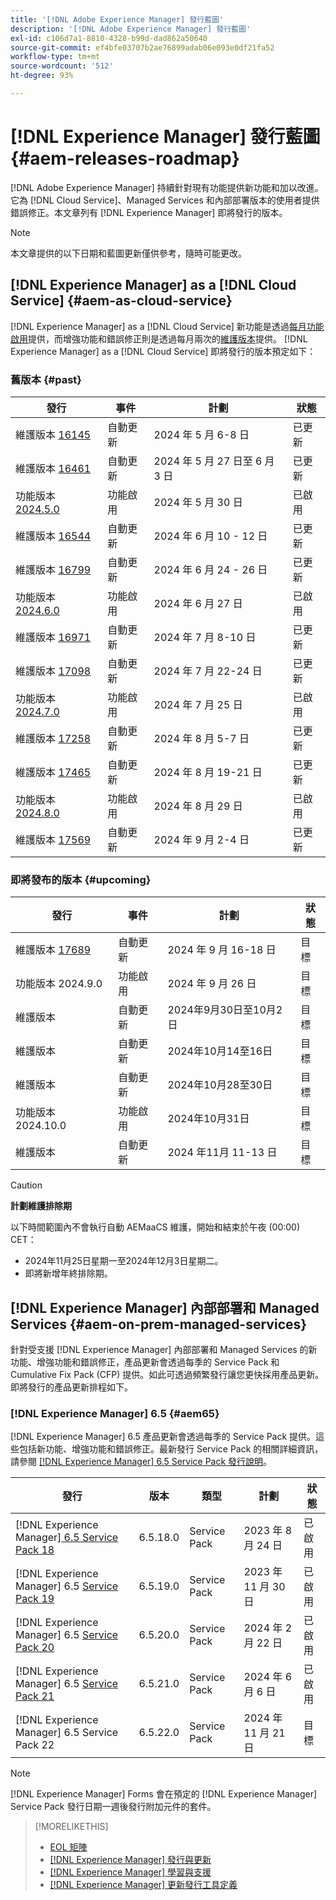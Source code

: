 ```yaml
---
title: '[!DNL Adobe Experience Manager] 發行藍圖'
description: '[!DNL Adobe Experience Manager] 發行藍圖'
exl-id: c106d7a1-8810-4328-b99d-dad862a50640
source-git-commit: ef4bfe03707b2ae76899adab06e093e0df21fa52
workflow-type: tm+mt
source-wordcount: '512'
ht-degree: 93%

---
```



# [!DNL Experience Manager] 發行藍圖 {#aem-releases-roadmap}

[!DNL Adobe Experience Manager] 持續針對現有功能提供新功能和加以改進。它為 [!DNL Cloud Service]、Managed Services 和內部部署版本的使用者提供錯誤修正。本文章列有 [!DNL Experience Manager] 即將發行的版本。

>[!NOTE]
>
>本文章提供的以下日期和藍圖更新僅供參考，隨時可能更改。

## [!DNL Experience Manager] as a [!DNL Cloud Service] {#aem-as-cloud-service}

[!DNL Experience Manager] as a [!DNL Cloud Service] 新功能是透過[每月功能啟用](https://experienceleague.adobe.com/zh-hant/docs/experience-manager-cloud-service/content/release-notes/release-notes/release-notes-current)提供，而增強功能和錯誤修正則是透過每月兩次的[維護版本](https://experienceleague.adobe.com/zh-hant/docs/experience-manager-cloud-service/content/release-notes/maintenance/latest)提供。
[!DNL Experience Manager] as a [!DNL Cloud Service] 即將發行的版本預定如下：

### 舊版本 {#past}

| 發行 | 事件 | 計劃 | 狀態 |
|---|---|---|---|
| 維護版本 [16145](https://experienceleague.adobe.com/zh-hant/docs/experience-manager-cloud-service/content/release-notes/maintenance/2024/2024-5-0#release-16145) | 自動更新 | 2024 年 5 月 6-8 日 | 已更新 |
| 維護版本 [16461](https://experienceleague.adobe.com/zh-hant/docs/experience-manager-cloud-service/content/release-notes/maintenance/2024/2024-5-0#release-16461) | 自動更新 | 2024 年 5 月 27 日至 6 月 3 日 | 已更新 |
| 功能版本 [2024.5.0](https://experienceleague.adobe.com/zh-hant/docs/experience-manager-cloud-service/content/release-notes/release-notes/2024/release-notes-2024-5-0) | 功能啟用 | 2024 年 5 月 30 日 | 已啟用 |
| 維護版本 [16544](https://experienceleague.adobe.com/zh-hant/docs/experience-manager-cloud-service/content/release-notes/maintenance/2024/2024-6-0#release-16544) | 自動更新 | 2024 年 6 月 10 - 12 日 | 已更新 |
| 維護版本 [16799](https://experienceleague.adobe.com/zh-hant/docs/experience-manager-cloud-service/content/release-notes/maintenance/2024/2024-6-0#release-16799) | 自動更新 | 2024 年 6 月 24 - 26 日 | 已更新 |
| 功能版本 [2024.6.0](https://experienceleague.adobe.com/zh-hant/docs/experience-manager-cloud-service/content/release-notes/release-notes/2024/release-notes-2024-6-0) | 功能啟用 | 2024 年 6 月 27 日 | 已啟用 |
| 維護版本 [16971](https://experienceleague.adobe.com/zh-hant/docs/experience-manager-cloud-service/content/release-notes/maintenance/2024/2024-7-0#release-16971) | 自動更新 | 2024 年 7 月 8-10 日 | 已更新 |
| 維護版本 [17098](https://experienceleague.adobe.com/zh-hant/docs/experience-manager-cloud-service/content/release-notes/maintenance/2024/2024-7-0#release-17098) | 自動更新 | 2024 年 7 月 22-24 日 | 已更新 |
| 功能版本 [2024.7.0](https://experienceleague.adobe.com/en/docs/experience-manager-cloud-service/content/release-notes/release-notes/2024/release-notes-2024-7-0) | 功能啟用 | 2024 年 7 月 25 日 | 已啟用 |
| 維護版本 [17258](https://experienceleague.adobe.com/zh-hant/docs/experience-manager-cloud-service/content/release-notes/maintenance/2024/2024-8-0#release-17258) | 自動更新 | 2024 年 8 月 5-7 日 | 已更新 |
| 維護版本 [17465](https://experienceleague.adobe.com/zh-hant/docs/experience-manager-cloud-service/content/release-notes/maintenance/2024/2024-8-0#release-17465) | 自動更新 | 2024 年 8 月 19-21 日 | 已更新 |
| 功能版本 [2024.8.0](https://experienceleague.adobe.com/zh-hant/docs/experience-manager-cloud-service/content/release-notes/release-notes/release-notes-current) | 功能啟用 | 2024 年 8 月 29 日 | 已啟用 |
| 維護版本 [17569](https://experienceleague.adobe.com/en/docs/experience-manager-cloud-service/content/release-notes/maintenance/2024/2024-9-0#release-17569) | 自動更新 | 2024 年 9 月 2-4 日 | 已更新 |

### 即將發布的版本 {#upcoming}

| 發行 | 事件 | 計劃 | 狀態 |
|---|---|---|---|
| 維護版本 [17689](https://experienceleague.adobe.com/zh-hant/docs/experience-manager-cloud-service/content/release-notes/maintenance/latest) | 自動更新 | 2024 年 9 月 16-18 日 | 目標 |
| 功能版本 2024.9.0 | 功能啟用 | 2024 年 9 月 26 日 | 目標 |
| 維護版本 | 自動更新 | 2024年9月30日至10月2日 | 目標 |
| 維護版本 | 自動更新 | 2024年10月14至16日 | 目標 |
| 維護版本 | 自動更新 | 2024年10月28至30日 | 目標 |
| 功能版本 2024.10.0 | 功能啟用 | 2024年10月31日 | 目標 |
| 維護版本 | 自動更新 | 2024 年11月 11-13 日 | 目標 |

>[!CAUTION]
>
>**計劃維護排除期**
>
> 以下時間範圍內不會執行自動 AEMaaCS 維護，開始和結束於午夜 (00:00) CET：
>
>* 2024年11月25日星期一至2024年12月3日星期二。
>* 即將新增年終排除期。

## [!DNL Experience Manager] 內部部署和 Managed Services {#aem-on-prem-managed-services}

針對受支援 [!DNL Experience Manager] 內部部署和 Managed Services 的新功能、增強功能和錯誤修正，產品更新會透過每季的 Service Pack 和 Cumulative Fix Pack (CFP) 提供。如此可透過頻繁發行讓您更快採用產品更新。即將發行的產品更新排程如下。

### [!DNL Experience Manager] 6.5 {#aem65}

[!DNL Experience Manager] 6.5 產品更新會透過每季的 Service Pack 提供。這些包括新功能、增強功能和錯誤修正。最新發行 Service Pack 的相關詳細資訊，請參閱 [[!DNL Experience Manager] 6.5 Service Pack 發行說明](https://experienceleague.adobe.com/zh-hant/docs/experience-manager-65/content/release-notes/release-notes)。

| 發行 | 版本 | 類型 | 計劃 | 狀態 |
|---|---|---|---|---|
| [!DNL Experience Manager][ 6.5 Service Pack 18](https://experienceleague.adobe.com/zh-hant/docs/experience-manager-65/content/release-notes/service-pack/6-5-18) | 6.5.18.0 | Service Pack | 2023 年 8 月 24 日 | 已啟用 |
| [!DNL Experience Manager] 6.5 [Service Pack 19](https://experienceleague.adobe.com/zh-hant/docs/experience-manager-65/content/release-notes/service-pack/6-5-19) | 6.5.19.0 | Service Pack | 2023 年 11 月 30 日 | 已啟用 |
| [!DNL Experience Manager] 6.5 [Service Pack 20](https://experienceleague.adobe.com/zh-hant/docs/experience-manager-65/content/release-notes/service-pack/6-5-20) | 6.5.20.0 | Service Pack | 2024 年 2 月 22 日 | 已啟用 |
| [!DNL Experience Manager] 6.5 [Service Pack 21](https://experienceleague.adobe.com/zh-hant/docs/experience-manager-65/content/release-notes/release-notes) | 6.5.21.0 | Service Pack | 2024 年 6 月 6 日 | 已啟用 |
| [!DNL Experience Manager] 6.5 Service Pack 22 | 6.5.22.0 | Service Pack | 2024 年 11 月 21 日 | 目標 |

>[!NOTE]
>
>[!DNL Experience Manager] Forms 會在預定的 [!DNL Experience Manager] Service Pack 發行日期一週後發行附加元件的套件。

>[!MORELIKETHIS]
>
>* [EOL 矩陣](https://helpx.adobe.com/tw/support/programs/eol-matrix.html)
>* [[!DNL Experience Manager] 發行與更新](https://experienceleague.adobe.com/zh-hant/docs/experience-manager-release-information/aem-release-updates/aem-releases-updates)
>* [[!DNL Experience Manager] 學習與支援](https://experienceleague.adobe.com/zh-hant/docs/experience-manager-cloud-service)
>* [[!DNL Experience Manager] 更新發行工具定義](/help/using/update-release-vehicle-definitions.md)
